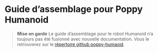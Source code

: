 # Guide d’assemblage pour Poppy Humanoid

<!-- TODO: -->

> **Mise en garde** Le guide d’assemblage pour le robot Humanoid n’a toujours pas été fusionné avec nouvelle documentation. Vous le retrouverez sur le [répertoire github poppy-humaoid](https://github.com/poppy-project/poppy-humanoid/blob/master/hardware/doc/en/assemblyGuide.md).